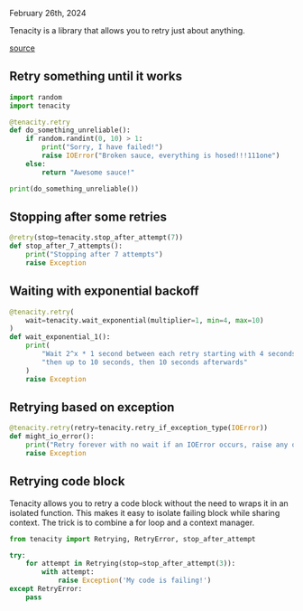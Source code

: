 February 26th, 2024

Tenacity is a library that allows you to retry just about anything.

[source](http://web.archive.org/web/20240206022100/https://tenacity.readthedocs.io/en/latest/)

## Retry something until it works

```python
import random
import tenacity

@tenacity.retry
def do_something_unreliable():
    if random.randint(0, 10) > 1:
        print("Sorry, I have failed!")
        raise IOError("Broken sauce, everything is hosed!!!111one")
    else:
        return "Awesome sauce!"

print(do_something_unreliable())
```

## Stopping after some retries

```python
@retry(stop=tenacity.stop_after_attempt(7))
def stop_after_7_attempts():
    print("Stopping after 7 attempts")
    raise Exception
```

## Waiting with exponential backoff

```python
@tenacity.retry(
    wait=tenacity.wait_exponential(multiplier=1, min=4, max=10)
)
def wait_exponential_1():
    print(
        "Wait 2^x * 1 second between each retry starting with 4 seconds, "
        "then up to 10 seconds, then 10 seconds afterwards"
    )
    raise Exception
```

## Retrying based on exception

```python
@tenacity.retry(retry=tenacity.retry_if_exception_type(IOError))
def might_io_error():
    print("Retry forever with no wait if an IOError occurs, raise any other errors")
    raise Exception
```

## Retrying code block

Tenacity allows you to retry a code block without the need to wraps it in an
isolated function. This makes it easy to isolate failing block while sharing
context. The trick is to combine a for loop and a context manager.


```python
from tenacity import Retrying, RetryError, stop_after_attempt

try:
    for attempt in Retrying(stop=stop_after_attempt(3)):
        with attempt:
            raise Exception('My code is failing!')
except RetryError:
    pass
```
